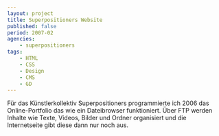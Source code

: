 ```yaml
---
layout: project
title: Superpositioners Website
published: false
period: 2007-02
agencies:
    - superpositioners
tags:
    - HTML
    - CSS
    - Design
    - CMS
    - GD
---
```

Für das Künstlerkollektiv Superpositioners programmierte ich 2006 das Online-Portfolio das wie ein Dateibrowser funktioniert.
Über FTP werden Inhalte wie Texte, Videos, Bilder und Ordner organisiert und die Internetseite gibt diese dann nur noch aus.
